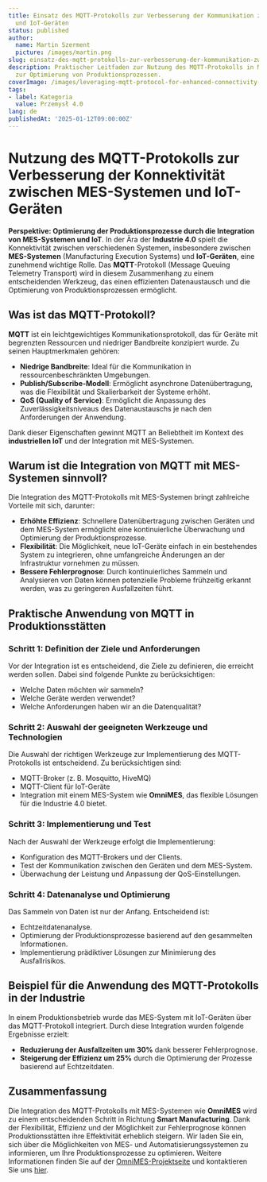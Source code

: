 ```yaml
---
title: Einsatz des MQTT-Protokolls zur Verbesserung der Kommunikation zwischen MES-Systemen
  und IoT-Geräten
status: published
author:
  name: Martin Szerment
  picture: /images/martin.png
slug: einsatz-des-mqtt-protokolls-zur-verbesserung-der-kommunikation-zwischen-mes-systemen-und-iot-geraten
description: Praktischer Leitfaden zur Nutzung des MQTT-Protokolls in MES- und IoT-Systemen
  zur Optimierung von Produktionsprozessen.
coverImage: /images/leveraging-mqtt-protocol-for-enhanced-connectivity-between-mes-systems-and-industrial-iot-devices-a-practical-guide-for-.png
tags:
- label: Kategoria
  value: Przemysł 4.0
lang: de
publishedAt: '2025-01-12T09:00:00Z'
---
```

# Nutzung des MQTT-Protokolls zur Verbesserung der Konnektivität zwischen MES-Systemen und IoT-Geräten

**Perspektive: Optimierung der Produktionsprozesse durch die Integration von MES-Systemen und IoT**. In der Ära der **Industrie 4.0** spielt die Konnektivität zwischen verschiedenen Systemen, insbesondere zwischen **MES-Systemen** (Manufacturing Execution Systems) und **IoT-Geräten**, eine zunehmend wichtige Rolle. Das **MQTT**-Protokoll (Message Queuing Telemetry Transport) wird in diesem Zusammenhang zu einem entscheidenden Werkzeug, das einen effizienten Datenaustausch und die Optimierung von Produktionsprozessen ermöglicht.

## Was ist das MQTT-Protokoll?

**MQTT** ist ein leichtgewichtiges Kommunikationsprotokoll, das für Geräte mit begrenzten Ressourcen und niedriger Bandbreite konzipiert wurde. Zu seinen Hauptmerkmalen gehören:
- **Niedrige Bandbreite**: Ideal für die Kommunikation in ressourcenbeschränkten Umgebungen.
- **Publish/Subscribe-Modell**: Ermöglicht asynchrone Datenübertragung, was die Flexibilität und Skalierbarkeit der Systeme erhöht.
- **QoS (Quality of Service)**: Ermöglicht die Anpassung des Zuverlässigkeitsniveaus des Datenaustauschs je nach den Anforderungen der Anwendung.

Dank dieser Eigenschaften gewinnt MQTT an Beliebtheit im Kontext des **industriellen IoT** und der Integration mit MES-Systemen.

## Warum ist die Integration von MQTT mit MES-Systemen sinnvoll?

Die Integration des MQTT-Protokolls mit MES-Systemen bringt zahlreiche Vorteile mit sich, darunter:
- **Erhöhte Effizienz**: Schnellere Datenübertragung zwischen Geräten und dem MES-System ermöglicht eine kontinuierliche Überwachung und Optimierung der Produktionsprozesse.
- **Flexibilität**: Die Möglichkeit, neue IoT-Geräte einfach in ein bestehendes System zu integrieren, ohne umfangreiche Änderungen an der Infrastruktur vornehmen zu müssen.
- **Bessere Fehlerprognose**: Durch kontinuierliches Sammeln und Analysieren von Daten können potenzielle Probleme frühzeitig erkannt werden, was zu geringeren Ausfallzeiten führt.

## Praktische Anwendung von MQTT in Produktionsstätten

### Schritt 1: Definition der Ziele und Anforderungen

Vor der Integration ist es entscheidend, die Ziele zu definieren, die erreicht werden sollen. Dabei sind folgende Punkte zu berücksichtigen:
- Welche Daten möchten wir sammeln?
- Welche Geräte werden verwendet?
- Welche Anforderungen haben wir an die Datenqualität?

### Schritt 2: Auswahl der geeigneten Werkzeuge und Technologien

Die Auswahl der richtigen Werkzeuge zur Implementierung des MQTT-Protokolls ist entscheidend. Zu berücksichtigen sind:
- MQTT-Broker (z. B. Mosquitto, HiveMQ)
- MQTT-Client für IoT-Geräte
- Integration mit einem MES-System wie **OmniMES**, das flexible Lösungen für die Industrie 4.0 bietet.

### Schritt 3: Implementierung und Test

Nach der Auswahl der Werkzeuge erfolgt die Implementierung:
- Konfiguration des MQTT-Brokers und der Clients.
- Test der Kommunikation zwischen den Geräten und dem MES-System.
- Überwachung der Leistung und Anpassung der QoS-Einstellungen.

### Schritt 4: Datenanalyse und Optimierung

Das Sammeln von Daten ist nur der Anfang. Entscheidend ist:
- Echtzeitdatenanalyse.
- Optimierung der Produktionsprozesse basierend auf den gesammelten Informationen.
- Implementierung prädiktiver Lösungen zur Minimierung des Ausfallrisikos.

## Beispiel für die Anwendung des MQTT-Protokolls in der Industrie

In einem Produktionsbetrieb wurde das MES-System mit IoT-Geräten über das MQTT-Protokoll integriert. Durch diese Integration wurden folgende Ergebnisse erzielt:
- **Reduzierung der Ausfallzeiten um 30%** dank besserer Fehlerprognose.
- **Steigerung der Effizienz um 25%** durch die Optimierung der Prozesse basierend auf Echtzeitdaten.

## Zusammenfassung

Die Integration des MQTT-Protokolls mit MES-Systemen wie **OmniMES** wird zu einem entscheidenden Schritt in Richtung **Smart Manufacturing**. Dank der Flexibilität, Effizienz und der Möglichkeit zur Fehlerprognose können Produktionsstätten ihre Effektivität erheblich steigern. Wir laden Sie ein, sich über die Möglichkeiten von MES- und Automatisierungssystemen zu informieren, um Ihre Produktionsprozesse zu optimieren. Weitere Informationen finden Sie auf der [OmniMES-Projektseite](https://www.omnimes.com/de/projekt) und kontaktieren Sie uns [hier](https://www.omnimes.com/de/kontakt).
